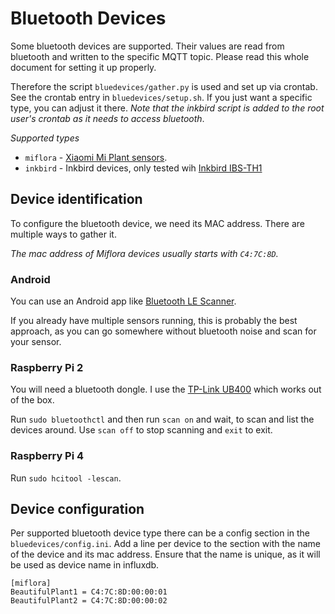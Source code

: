 # Bluetooth Devices
Some bluetooth devices are supported. Their values are read from bluetooth and written to the 
specific MQTT topic. Please read this whole document for setting it up properly.

Therefore the script `bluedevices/gather.py` is used and set up via crontab.
See the crontab entry in `bluedevices/setup.sh`. If you just want a specific type, you can 
adjust it there. *Note that the inkbird script is added to the root user's crontab as it needs to 
access bluetooth*.

*Supported types*
* `miflora` - [Xiaomi Mi Plant sensors](https://de.gearbest.com/other-garden-supplies/pp_373947.html).
* `inkbird` - Inkbird devices, only tested wih [Inkbird IBS-TH1](https://inkbird.com/products/bluetooth-thermometer-ibs-th1)

## Device identification
To configure the bluetooth device, we need its MAC address. There are multiple ways to gather it.

*The mac address of Miflora devices usually starts with `C4:7C:8D`.*

### Android
You can use an Android app like [Bluetooth LE Scanner](https://play.google.com/store/apps/details?id=uk.co.alt236.btlescan).

If you already have multiple sensors running, this is probably the best approach, as you can go somewhere without bluetooth noise and scan for your sensor.

### Raspberry Pi 2
You will need a bluetooth dongle. I use the [TP-Link UB400](https://www.tp-link.com/de/home-networking/adapter/ub400/) which works out of the box.

Run `sudo bluetoothctl` and then run `scan on` and wait, to scan and list the devices around. Use `scan off` to stop scanning and `exit` to exit.

### Raspberry Pi 4
Run `sudo hcitool -lescan`.

## Device configuration
Per supported bluetooth device type there can be a config section in the `bluedevices/config.ini`.
Add a line per device to the section with the name of the device and its mac address. Ensure that the name is unique, as it will be used as device name in influxdb.

```
[miflora]
BeautifulPlant1 = C4:7C:8D:00:00:01
BeautifulPlant2 = C4:7C:8D:00:00:02
```






